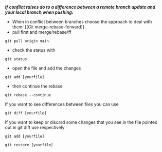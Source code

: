 ***If conflict raises do to a difference between a remote branch update and your local branch when pushing:***

- When in conflict between branches choose the approach to deal with them: [[Git merge-rebase-forward]]
- pull first and merge/rebase/ff
```
git pull origin main
```
- check the status with 
```
git status
```
- open the file and add the changes
```
git add [yourfile]  
```
- then continue the rebase
```
git rebase --continue
```

If you want to see differences between files you can use 
```
git diff [yourfile]
```

If you want to keep or discard some changes that you see in the file pointed out in git diff use respectively
```
git add [yourfile]

git restore [yourfile] 
```

